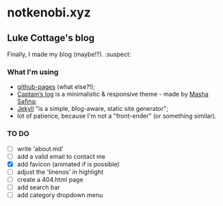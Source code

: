 # notkenobi.xyz
## Luke Cottage's blog
Finally, I made my blog (maybe!?). :suspect:

### What I'm using
* [github-pages](https://pages.github.com/) (what else?!);
* [Captain’s log](https://github.com/mashlo/captains-log) is a minimalistic & responsive theme - made by [Masha Safina](http://,asha.spacei);
* [Jekyll](https://jekyllrb.com/) "is a simple, blog-aware, static site generator";
* lot of patience, because I'm not a "front-ender" (or something similar).

### TO DO
- [ ] write 'about.md'
- [ ] add a valid email to contact me
- [x] add favicon (animated if is possible)
- [ ] adjust the 'linenos' in highlight
- [ ] create a 404.html page
- [ ] add search bar
- [ ] add category dropdown menu
